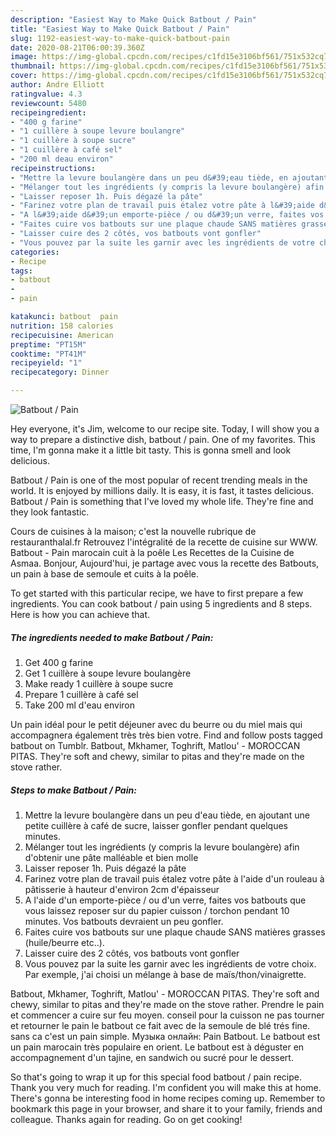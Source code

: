 ```yaml
---
description: "Easiest Way to Make Quick Batbout / Pain"
title: "Easiest Way to Make Quick Batbout / Pain"
slug: 1192-easiest-way-to-make-quick-batbout-pain
date: 2020-08-21T06:00:39.360Z
image: https://img-global.cpcdn.com/recipes/c1fd15e3106bf561/751x532cq70/batbout-pain-photo-principale-de-la-recette.jpg
thumbnail: https://img-global.cpcdn.com/recipes/c1fd15e3106bf561/751x532cq70/batbout-pain-photo-principale-de-la-recette.jpg
cover: https://img-global.cpcdn.com/recipes/c1fd15e3106bf561/751x532cq70/batbout-pain-photo-principale-de-la-recette.jpg
author: Andre Elliott
ratingvalue: 4.3
reviewcount: 5480
recipeingredient:
- "400 g farine"
- "1 cuillère à soupe levure boulangre"
- "1 cuillère à soupe sucre"
- "1 cuillère à café sel"
- "200 ml deau environ"
recipeinstructions:
- "Mettre la levure boulangère dans un peu d&#39;eau tiède, en ajoutant une petite cuillère à café de sucre, laisser gonfler pendant quelques minutes."
- "Mélanger tout les ingrédients (y compris la levure boulangère) afin d&#39;obtenir une pâte malléable et bien molle"
- "Laisser reposer 1h. Puis dégazé la pâte"
- "Farinez votre plan de travail puis étalez votre pâte à l&#39;aide d&#39;un rouleau à pâtisserie à hauteur d&#39;environ 2cm d&#39;épaisseur"
- "A l&#39;aide d&#39;un emporte-pièce / ou d&#39;un verre, faites vos batbouts que vous laissez reposer sur du papier cuisson / torchon pendant 10 minutes. Vos batbouts devraient un peu gonfler."
- "Faites cuire vos batbouts sur une plaque chaude SANS matières grasses (huile/beurre etc..)."
- "Laisser cuire des 2 côtés, vos batbouts vont gonfler"
- "Vous pouvez par la suite les garnir avec les ingrédients de votre choix. Par exemple, j&#39;ai choisi un mélange à base de maïs/thon/vinaigrette."
categories:
- Recipe
tags:
- batbout
- 
- pain

katakunci: batbout  pain 
nutrition: 158 calories
recipecuisine: American
preptime: "PT15M"
cooktime: "PT41M"
recipeyield: "1"
recipecategory: Dinner

---
```



![Batbout / Pain](https://img-global.cpcdn.com/recipes/c1fd15e3106bf561/751x532cq70/batbout-pain-photo-principale-de-la-recette.jpg)

Hey everyone, it's Jim, welcome to our recipe site. Today, I will show you a way to prepare a distinctive dish, batbout / pain. One of my favorites. This time, I'm gonna make it a little bit tasty. This is gonna smell and look delicious.

Batbout / Pain is one of the most popular of recent trending meals in the world. It is enjoyed by millions daily. It is easy, it is fast, it tastes delicious. Batbout / Pain is something that I've loved my whole life. They're fine and they look fantastic.

Cours de cuisines à la maison; c&#39;est la nouvelle rubrique de restauranthalal.fr Retrouvez l&#39;intégralité de la recette de cuisine sur WWW. Batbout - Pain marocain cuit à la poêle Les Recettes de la Cuisine de Asmaa. Bonjour, Aujourd&#39;hui, je partage avec vous la recette des Batbouts, un pain à base de semoule et cuits à la poêle.


To get started with this particular recipe, we have to first prepare a few ingredients. You can cook batbout / pain using 5 ingredients and 8 steps. Here is how you can achieve that.

<!--inarticleads1-->

##### The ingredients needed to make Batbout / Pain:

1. Get 400 g farine
1. Get 1 cuillère à soupe levure boulangère
1. Make ready 1 cuillère à soupe sucre
1. Prepare 1 cuillère à café sel
1. Take 200 ml d&#39;eau environ


Un pain idéal pour le petit déjeuner avec du beurre ou du miel mais qui accompagnera également très très bien votre. Find and follow posts tagged batbout on Tumblr. Batbout, Mkhamer, Toghrift, Matlou&#39; - MOROCCAN PITAS. They&#39;re soft and chewy, similar to pitas and they&#39;re made on the stove rather. 

<!--inarticleads2-->

##### Steps to make Batbout / Pain:

1. Mettre la levure boulangère dans un peu d&#39;eau tiède, en ajoutant une petite cuillère à café de sucre, laisser gonfler pendant quelques minutes.
1. Mélanger tout les ingrédients (y compris la levure boulangère) afin d&#39;obtenir une pâte malléable et bien molle
1. Laisser reposer 1h. Puis dégazé la pâte
1. Farinez votre plan de travail puis étalez votre pâte à l&#39;aide d&#39;un rouleau à pâtisserie à hauteur d&#39;environ 2cm d&#39;épaisseur
1. A l&#39;aide d&#39;un emporte-pièce / ou d&#39;un verre, faites vos batbouts que vous laissez reposer sur du papier cuisson / torchon pendant 10 minutes. Vos batbouts devraient un peu gonfler.
1. Faites cuire vos batbouts sur une plaque chaude SANS matières grasses (huile/beurre etc..).
1. Laisser cuire des 2 côtés, vos batbouts vont gonfler
1. Vous pouvez par la suite les garnir avec les ingrédients de votre choix. Par exemple, j&#39;ai choisi un mélange à base de maïs/thon/vinaigrette.


Batbout, Mkhamer, Toghrift, Matlou&#39; - MOROCCAN PITAS. They&#39;re soft and chewy, similar to pitas and they&#39;re made on the stove rather. Prendre le pain et commencer a cuire sur feu moyen. conseil pour la cuisson ne pas tourner et retourner le pain le batbout ce fait avec de la semoule de blé trés fine. sans ca c&#39;est un pain simple. Музыка онлайн: Pain Batbout. Le batbout est un pain marocain très populaire en orient. Le batbout est à déguster en accompagnement d&#39;un tajine, en sandwich ou sucré pour le dessert. 

So that's going to wrap it up for this special food batbout / pain recipe. Thank you very much for reading. I'm confident you will make this at home. There's gonna be interesting food in home recipes coming up. Remember to bookmark this page in your browser, and share it to your family, friends and colleague. Thanks again for reading. Go on get cooking!
